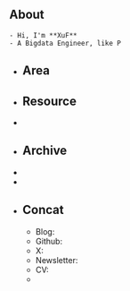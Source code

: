 ## About
	- Hi, I'm **XuF**
	- A Bigdata Engineer, like P
- ## Area
- ## Resource
-
- ## Archive
-
-
- ## Concat
	- Blog:
	- Github:
	- X:
	- Newsletter:
	- CV:
	-